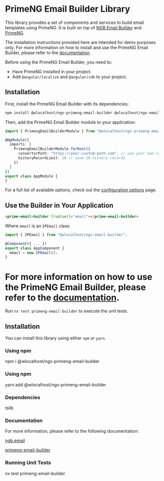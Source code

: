 # PrimeNG Email Builder Library

This library provides a set of components and services to build email templates using PrimeNG. It is built on top
of [NGB Email Builder](https://ngb.email) and [PrimeNG](https://www.primefaces.org/primeng/).

The installation instructions provided here are intended for demo purposes only. For more information on how to install
and use the PrimeNG Email Builder, please refer to
the [documentation](https://docs.ngb.email/templates/default-templates/primeng-email-builder).

Before using the PrimeNG Email Builder, you need to:

* Have PrimeNG installed in your project.
* Add `@angular/localize` and `@angular/cdk` to your project.

## Installation

First, install the PrimeNG Email Builder with its dependencies:

```bash
npm install @wlocalhost/ngx-primeng-email-builder @wlocalhost/ngx-email-builder recursive-diff
```

Then, add the PrimeNG Email Builder module to your application:

```typescript
import { PrimengEmailBuilderModule } from "@wlocalhost/ngx-primeng-email-builder";

@NgModule({
  imports: [
    PrimengEmailBuilderModule.forRoot({
      convertorPath: "https://your-custom-path.com", // use your own converter
      historyRecordLimit: 10 // save 10 history records
    })
  ]
})
export class AppModule {
}
```

For a full list of available options, check out the [configuration options](https://docs.ngb.email/getting-started/configuration) page.

## Use the Builder in Your Application

```html
<prime-email-builder [(value)]="email"></prime-email-builder>
```

Where `email` is an `IPEmail` class:

```typescript
import { IPEmail } from "@wlocalhost/ngx-email-builder";

@Component({ ... })
export class AppComponent {
  email = new IPEmail();
}
```
For more information on how to use the PrimeNG Email Builder, please refer to the [documentation](https://docs.ngb.email/templates/default-templates/primeng-email-builder).
=======
Run `nx test primeng-email-builder` to execute the unit tests.

## Installation

You can install this library using either `npm` or `yarn`.

### Using npm

npm i @wlocalhost/ngx-primeng-email-builder

### Using npm

yarn add @wlocalhost/ngx-primeng-email-builder

### Dependencies

tslib

### Documentation

For more information, please refer to the following documentation:

[ngb.email](https://docs.ngb.email)

[primeng-email-builder](https://docs.ngb.email/templates/default-templates/primeng-email-builder)

### Running Unit Tests

nx test primeng-email-builder
